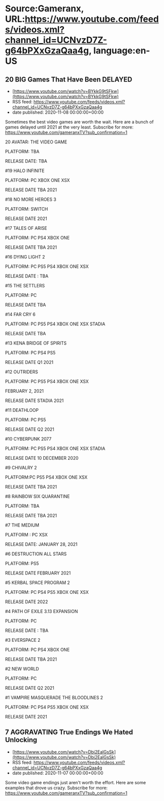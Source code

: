 # Source:Gameranx, URL:https://www.youtube.com/feeds/videos.xml?channel_id=UCNvzD7Z-g64bPXxGzaQaa4g, language:en-US

## 20 BIG Games That Have Been DELAYED
 - [https://www.youtube.com/watch?v=BYkkG9tSFkw](https://www.youtube.com/watch?v=BYkkG9tSFkw)
 - RSS feed: https://www.youtube.com/feeds/videos.xml?channel_id=UCNvzD7Z-g64bPXxGzaQaa4g
 - date published: 2020-11-08 00:00:00+00:00

Sometimes the best video games are worth the wait. Here are a bunch of games delayed until 2021 at the very least.
Subscribe for more: https://www.youtube.com/gameranxTV?sub_confirmation=1

20 AVATAR: THE VIDEO GAME

PLATFORM: TBA

RELEASE DATE: TBA 



#19 HALO INFINITE

PLATFORM: PC XBOX ONE XSX

RELEASE DATE TBA 2021



#18 NO MORE HEROES 3

PLATFORM: SWITCH

RELEASE DATE 2021



#17 TALES OF ARISE

PLATFORM: PC PS4 XBOX ONE

RELEASE DATE TBA 2021



#16 DYING LIGHT 2

PLATFORM: PC PS5 PS4  XBOX ONE XSX

RELEASE DATE : TBA



#15 THE SETTLERS

PLATFORM: PC

RELEASE DATE TBA



#14 FAR CRY 6

PLATFORM: PC PS5 PS4  XBOX ONE XSX STADIA

RELEASE DATE TBA



#13 KENA BRIDGE OF SPIRITS

PLATFORM: PC PS4 PS5

RELEASE DATE Q1 2021



#12 OUTRIDERS 

PLATFORM: PC PS5 PS4  XBOX ONE XSX 

FEBRUARY 2, 2021

RELEASE DATE STADIA 2021



#11 DEATHLOOP

PLATFORM: PC PS5

RELEASE DATE Q2 2021



#10 CYBERPUNK 2077

PLATFORM: PC PS5 PS4  XBOX ONE XSX STADIA

RELEASE DATE 10 DECEMBER 2020



#9 CHIVALRY 2

PLATFORM:PC PS5 PS4  XBOX ONE XSX

RELEASE DATE TBA 2021 



#8 RAINBOW SIX QUARANTINE

PLATFORM: TBA

RELEASE DATE TBA 2021



#7 THE MEDIUM

PLATFORM : PC XSX

RELEASE DATE: JANUARY 28, 2021



#6 DESTRUCTION ALL STARS

PLATFORM: PS5

RELEASE DATE FEBRUARY 2021



#5 KERBAL SPACE PROGRAM 2

PLATFORM: PC PS4 PS5 XBOX ONE XSX

RELEASE DATE 2022



#4 PATH OF EXILE 3.13 EXPANSION

PLATFORM: PC

RELEASE DATE : TBA



#3 EVERSPACE 2

PLATFORM: PC PS4 XBOX ONE

RELEASE DATE TBA 2021



#2 NEW WORLD

PLATFORM: PC

RELEASE DATE Q2 2021



#1 VAMPIRE MASQUERADE THE BLOODLINES 2

PLATFORM: PC PS4 PS5 XBOX ONE XSX

RELEASE DATE 2021

## 7 AGGRAVATING True Endings We Hated Unlocking
 - [https://www.youtube.com/watch?v=Dbj2EalGsSk](https://www.youtube.com/watch?v=Dbj2EalGsSk)
 - RSS feed: https://www.youtube.com/feeds/videos.xml?channel_id=UCNvzD7Z-g64bPXxGzaQaa4g
 - date published: 2020-11-07 00:00:00+00:00

Some video game endings just aren't worth the effort. Here are some examples that drove us crazy. Subscribe for more: https://www.youtube.com/gameranxTV?sub_confirmation=1

